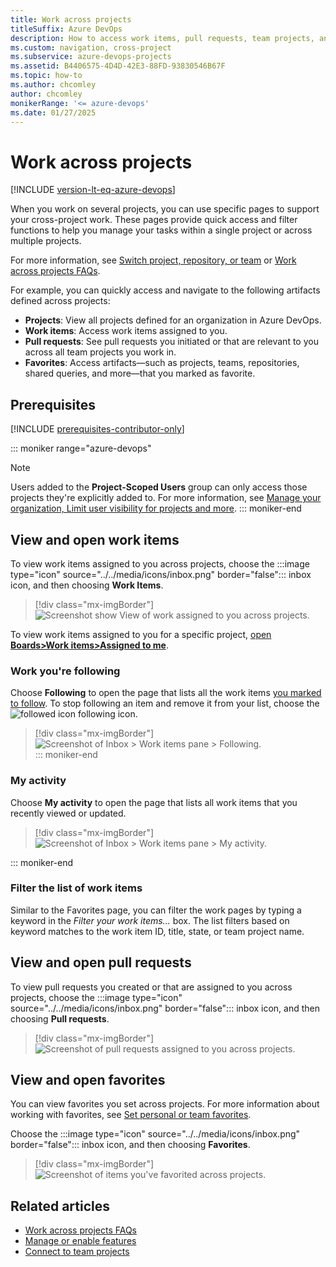 ```yaml
---
title: Work across projects 
titleSuffix: Azure DevOps
description: How to access work items, pull requests, team projects, and more using your account home page in Azure DevOps
ms.custom: navigation, cross-project
ms.subservice: azure-devops-projects
ms.assetid: B4406575-4D4D-42E3-88FD-93830546B67F
ms.topic: how-to
ms.author: chcomley   
author: chcomley
monikerRange: '<= azure-devops'
ms.date: 01/27/2025
--- 
```



# Work across projects

[!INCLUDE [version-lt-eq-azure-devops](../../includes/version-lt-eq-azure-devops.md)] 

When you work on several projects, you can use specific pages to support your cross-project work. These pages provide quick access and filter functions to help you manage your tasks within a single project or across multiple projects.

For more information, see [Switch project, repository, or team](go-to-project-repo.md) or [Work across projects FAQs](../work-across-projects-faqs.yml).

For example, you can quickly access and navigate to the following artifacts defined across projects:

- **Projects**: View all projects defined for an organization in Azure DevOps.
- **Work items**: Access work items assigned to you.
- **Pull requests**: See pull requests you initiated or that are relevant to you across all team projects you work in.
- **Favorites**: Access artifacts—such as projects, teams, repositories, shared queries, and more—that you marked as favorite.

## Prerequisites 
 
[!INCLUDE [prerequisites-contributor-only](../../includes/prerequisites-contributor-only.md)]
 
::: moniker range="azure-devops"  
> [!NOTE]  
> Users added to the **Project-Scoped Users** group can only access those projects they're explicitly added to. For more information, see [Manage your organization, Limit  user visibility for projects and more](../../user-guide/manage-organization-collection.md#project-scoped-user-group). 
::: moniker-end  

## View and open work items

To view work items assigned to you across projects, choose the :::image type="icon" source="../../media/icons/inbox.png" border="false"::: inbox icon, and then choosing **Work Items**. 

> [!div class="mx-imgBorder"]  
> ![Screenshot show View of work assigned to you across projects.](media/projects-page/view-work-across-projects.png) 

To view work items assigned to you for a specific project, [open **Boards>Work items>Assigned to me**](../../boards/work-items/view-add-work-items.md). 

### Work you're following

Choose **Following** to open the page that lists all the work items [you marked to follow](../../boards/work-items/follow-work-items.md). To stop following an item and remove it from your list, choose the ![followed icon](../../media/icons/icon-followed.png) following icon.

> [!div class="mx-imgBorder"]  
> ![Screenshot of Inbox > Work items pane > Following.](media/projects-page/account-home-work-following.png)  
::: moniker-end

### My activity

Choose **My activity** to open the page that lists all work items that you recently viewed or updated.  

> [!div class="mx-imgBorder"]  
> ![Screenshot of Inbox > Work items pane > My activity.](media/projects-page/account-work-my-activity.png) 

::: moniker-end 

### Filter the list of work items

Similar to the Favorites page, you can filter the work pages by typing a keyword in the *Filter your work items...* box. The list filters based on keyword matches to the work item ID, title, state, or team project name.

## View and open pull requests

To view pull requests you created  or that are assigned to you across projects, choose the :::image type="icon" source="../../media/icons/inbox.png" border="false"::: inbox icon, and then choosing **Pull requests**. 

> [!div class="mx-imgBorder"]  
> ![Screenshot of pull requests assigned to you across projects.](media/projects-page/view-pull-requests-vert.png)

## View and open favorites 

You can view favorites you set across projects. For more information about working with favorites, see [Set personal or team favorites](set-favorites.md).

Choose the :::image type="icon" source="../../media/icons/inbox.png" border="false"::: inbox icon, and then choosing **Favorites**. 

> [!div class="mx-imgBorder"]  
> ![Screenshot of items you've favorited across projects.](media/favorites/open-favorites-page-vnav.png) 

## Related articles

- [Work across projects FAQs](../work-across-projects-faqs.yml)
- [Manage or enable features](preview-features.md)  
- [Connect to team projects](../../organizations/projects/connect-to-projects.md)  
